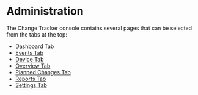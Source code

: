 # Administration

The Change Tracker console contains several pages that can be selected from the tabs at the top:

- Dashboard Tab
- [Events Tab](tabs/events.md)
- [Device Tab](tabs/devices.md)
- [Overview Tab](tabs/complianceoverviewtab.md)
- [Planned Changes Tab](tabs/plannedchanges.md)
- [Reports Tab](tabs/reportstab.md)
- [Settings Tab](settings/settingstab.md)
